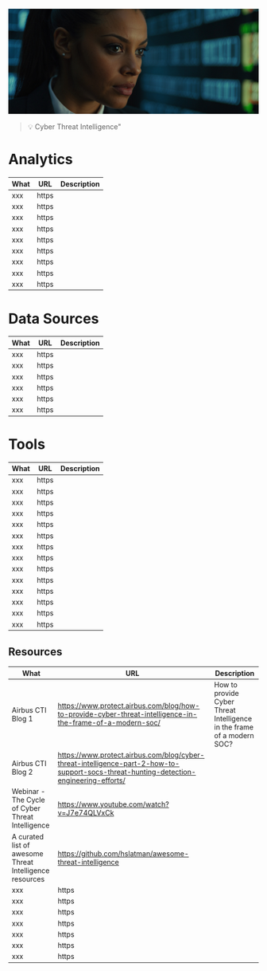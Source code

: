 
![Cyber Threat Intelligence](images/cti.jpg "Cyber Threat Intelligence")

> :bulb: Cyber Threat Intelligence"



# Analytics
| What | URL | Description |
| ----------- | ----------- | ----------- |
| xxx | https |  |
| xxx | https |  |
| xxx | https |  |
| xxx | https |  |
| xxx | https |  |
| xxx | https |  |
| xxx | https |  |
| xxx | https |  |
| xxx | https |  |


# Data Sources
| What | URL | Description |
| ----------- | ----------- | ----------- |
| xxx | https |  |
| xxx | https |  |
| xxx | https |  |
| xxx | https |  |
| xxx | https |  |
| xxx | https |  |



# Tools
| What | URL | Description |
| ----------- | ----------- | ----------- |
| xxx | https |  |
| xxx | https |  |
| xxx | https |  |
| xxx | https |  |
| xxx | https |  |
| xxx | https |  |
| xxx | https |  |
| xxx | https |  |
| xxx | https |  |
| xxx | https |  |
| xxx | https |  |
| xxx | https |  |
| xxx | https |  |
| xxx | https |  |



## Resources
| What | URL | Description |
| ----------- | ----------- | ----------- |
| Airbus CTI Blog 1 | https://www.protect.airbus.com/blog/how-to-provide-cyber-threat-intelligence-in-the-frame-of-a-modern-soc/ | How to provide Cyber Threat Intelligence in the frame of a modern SOC? |
| Airbus CTI Blog 2 | https://www.protect.airbus.com/blog/cyber-threat-intelligence-part-2-how-to-support-socs-threat-hunting-detection-engineering-efforts/ |  |
| Webinar - The Cycle of Cyber Threat Intelligence | https://www.youtube.com/watch?v=J7e74QLVxCk |  |
| A curated list of awesome Threat Intelligence resources | https://github.com/hslatman/awesome-threat-intelligence |  |
| xxx | https |  |
| xxx | https |  |
| xxx | https |  |
| xxx | https |  |
| xxx | https |  |
| xxx | https |  |
| xxx | https |  |

